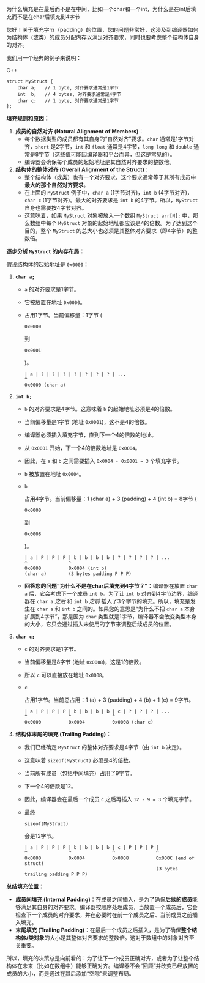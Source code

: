 为什么填充是在最后而不是在中间，比如一个char和一个int，为什么是在int后填充而不是在char后填充到4字节 





您好！关于填充字节（padding）的位置，您的问题非常好，这涉及到编译器如何为结构体（或类）的成员分配内存以满足对齐要求，同时也要考虑整个结构体自身的对齐。

我们用一个经典的例子来说明：

C++

```
struct MyStruct {
    char a;   // 1 byte, 对齐要求通常是1字节
    int  b;   // 4 bytes, 对齐要求通常是4字节
    char c;   // 1 byte, 对齐要求通常是1字节
};
```

**填充规则和原因：**

1. **成员的自然对齐 (Natural Alignment of Members)**：
   - 每个数据类型的成员都有其自身的“自然对齐”要求。`char` 通常是1字节对齐，`short` 是2字节，`int` 和 `float` 通常是4字节，`long long` 和 `double` 通常是8字节（这些值可能因编译器和平台而异，但这是常见的）。
   - 编译器会确保每个成员的起始地址是其自然对齐要求的整数倍。
2. **结构体的整体对齐 (Overall Alignment of the Struct)**：
   - 整个结构体（或类）也有一个对齐要求。这个要求通常等于其所有成员中**最大的那个自然对齐要求**。
   - 在上面的 `MyStruct` 例子中，`char a` (1字节对齐)，`int b` (4字节对齐)，`char c` (1字节对齐)。最大的对齐要求是 `int b` 的4字节。所以，`MyStruct` 自身也需要按4字节对齐。
   - 这意味着，如果 `MyStruct` 对象被放入一个数组 `MyStruct arr[N];` 中，那么数组中每个 `MyStruct` 对象的起始地址都应该是4的倍数。为了达到这个目的，整个 `MyStruct` 的总大小也必须是其整体对齐要求（即4字节）的整数倍。

**逐步分析 `MyStruct` 的内存布局：**

假设结构体的起始地址是 `0x0000`：

1. **`char a;`**

   - `a` 的对齐要求是1字节。

   - 它被放置在地址 `0x0000`。

   - 占用1字节。当前偏移量：1字节 (

     ```
     0x0000
     ```

      到 

     ```
     0x0001
     ```

     )。

     ```
     | a | ? | ? | ? | ? | ? | ? | ? | ...
     ^
     0x0000 (char a)
     ```

2. **`int b;`**

   - `b` 的对齐要求是4字节。这意味着 `b` 的起始地址必须是4的倍数。

   - 当前偏移量是1字节 (地址 `0x0001`)，这不是4的倍数。

   - 编译器必须插入填充字节，直到下一个4的倍数的地址。

   - 从 `0x0001` 开始，下一个4的倍数地址是 `0x0004`。

   - 因此，在 `a` 和 `b` 之间需要插入 `0x0004 - 0x0001 = 3` 个填充字节。

   - `b` 被放置在地址 `0x0004`。

   - ```
     b
     ```

      占用4字节。当前偏移量：1 (char a) + 3 (padding) + 4 (int b) = 8字节 (

     ```
     0x0000
     ```

      到 

     ```
     0x0008
     ```

     )。

     ```
     | a | P | P | P | b | b | b | b | ? | ? | ? | ? | ...
     ^               ^
     0x0000          0x0004 (int b)
     (char a)        (3 bytes padding P P P)
     ```

   - **回答您的问题“为什么不是在char后填充到4字节？”**：编译器在放置 `char a` 后，它会考虑下一个成员 `int b`。为了让 `int b` 对齐到4字节边界，编译器在 `char a` *之后* 和 `int b` *之前* 插入了3个字节的填充。所以，填充是发生在 `char a` 和 `int b` 之间的。如果您的意思是“为什么不把 `char a` 本身扩展到4字节”，那是因为 `char` 类型就是1字节，编译器不会改变类型本身的大小，它只会通过插入未使用的字节来调整后续成员的位置。

3. **`char c;`**

   - `c` 的对齐要求是1字节。

   - 当前偏移量是8字节 (地址 `0x0008`)，这是1的倍数。

   - 所以 `c` 可以直接放在地址 `0x0008`。

   - ```
     c
     ```

      占用1字节。当前总占用：1 (a) + 3 (padding) + 4 (b) + 1 (c) = 9字节。

     ```
     | a | P | P | P | b | b | b | b | c | ? | ? | ? | ...
     ^               ^               ^
     0x0000          0x0004          0x0008 (char c)
     ```

4. **结构体末尾的填充 (Trailing Padding)**：

   - 我们已经确定 `MyStruct` 的整体对齐要求是4字节（由 `int b` 决定）。

   - 这意味着 `sizeof(MyStruct)` 必须是4的倍数。

   - 当前所有成员（包括中间填充）占用了9字节。

   - 下一个4的倍数是12。

   - 因此，编译器会在最后一个成员 `c` 之后再插入 `12 - 9 = 3` 个填充字节。

   - 最终 

     ```
     sizeof(MyStruct)
     ```

      会是12字节。

     ```
     | a | P | P | P | b | b | b | b | c | P | P | P |
     ^               ^               ^               ^
     0x0000          0x0004          0x0008          0x000C (end of struct)
                                                     (3 bytes trailing padding P P P)
     ```

**总结填充位置：**

- **成员间填充 (Internal Padding)**：在成员之间插入，是为了确保**后续的成员**能够满足其自身的对齐要求。编译器按顺序处理成员，当放置一个成员后，它会检查下一个成员的对齐要求，并在必要时在前一个成员之后、当前成员之前插入填充。
- **末尾填充 (Trailing Padding)**：在最后一个成员之后插入，是为了确保**整个结构体/类对象**的大小是其整体对齐要求的整数倍。这对于数组中的对象对齐至关重要。

所以，填充的决策总是向前看的：为了让下一个成员正确对齐，或者为了让整个结构体在未来（比如在数组中）能够正确对齐。编译器不会“回顾”并改变已经放置的成员的大小，而是通过在其后添加“空隙”来调整布局。